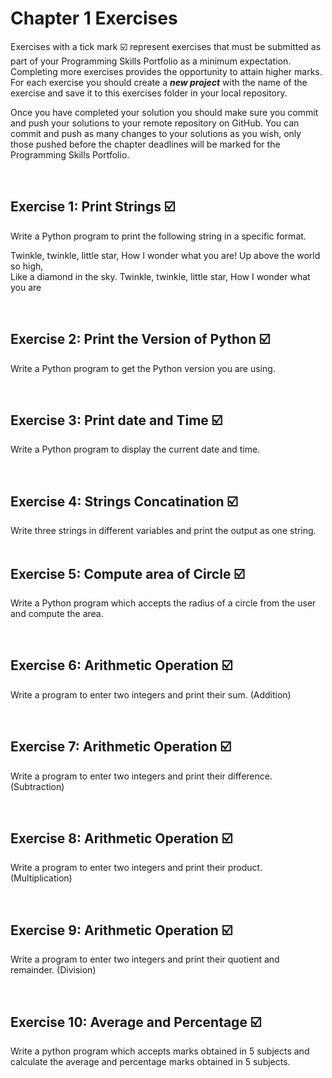 # Chapter 1 Exercises

Exercises with a tick mark :ballot_box_with_check: represent exercises that must be submitted as part of your Programming Skills Portfolio as a minimum expectation. Completing more exercises provides the opportunity to attain higher marks. For each exercise you should create a _**new project**_ with the name of the exercise and save it to this exercises folder in your local repository.

Once you have completed your solution you should make sure you commit and push your solutions to your remote repository on GitHub. You can commit and push as many changes to your solutions as you wish, only those pushed before the chapter deadlines will be marked for the Programming Skills Portfolio.  


&nbsp;

## Exercise 1: Print Strings :ballot_box_with_check:

Write a Python program to print the following string in a specific format.

Twinkle, twinkle, little star,
	How I wonder what you are! 
		Up above the world so high,   		
		Like a diamond in the sky. 
Twinkle, twinkle, little star, 
	How I wonder what you are

&nbsp;
&nbsp;
&nbsp;
## Exercise 2: Print the Version of Python :ballot_box_with_check:

 Write a Python program to get the Python version you are using.


&nbsp;
&nbsp;
&nbsp;
## Exercise 3: Print date and Time :ballot_box_with_check:

Write a Python program to display the current date and time.

&nbsp;
&nbsp;
&nbsp;

## Exercise 4: Strings Concatination :ballot_box_with_check:

Write three strings in different variables and print the output as one string.
&nbsp;
&nbsp;
&nbsp;

## Exercise 5: Compute area of Circle :ballot_box_with_check:

Write a Python program which accepts the radius of a circle from the user and compute the area.

&nbsp;
&nbsp;
&nbsp;

## Exercise 6: Arithmetic Operation :ballot_box_with_check:

Write a program to enter two integers and print their sum. (Addition)

&nbsp;
&nbsp;
&nbsp;

## Exercise 7: Arithmetic Operation :ballot_box_with_check:

Write a program to enter two integers and print their difference. (Subtraction)

&nbsp;
&nbsp;
&nbsp;

## Exercise 8: Arithmetic Operation  :ballot_box_with_check:

Write a program to enter two integers and print their product. (Multiplication)

&nbsp;
&nbsp;
&nbsp;

## Exercise 9: Arithmetic Operation  :ballot_box_with_check:

Write a program to enter two integers and print their quotient and remainder. (Division)

&nbsp;
&nbsp;
&nbsp;

## Exercise 10: Average and Percentage  :ballot_box_with_check:

Write a python program which accepts marks obtained in 5 subjects and calculate the average and percentage marks obtained in 5 subjects.

&nbsp;
&nbsp;
&nbsp;











